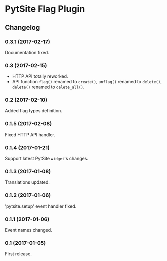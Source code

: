 # PytSite Flag Plugin


## Changelog


### 0.3.1 (2017-02-17)
Documentation fixed.


### 0.3 (2017-02-15)
- HTTP API totally reworked.
- API function `flag()` renamed to `create()`, `unflag()` renamed to `delete()`, `delete()` renamed to `delete_all()`.


### 0.2 (2017-02-10)
Added flag types definition.


### 0.1.5 (2017-02-08)
Fixed HTTP API handler.


### 0.1.4 (2017-01-21)
Support latest PytSite `widget`'s changes.


### 0.1.3 (2017-01-08)
Translations updated.


### 0.1.2 (2017-01-06)
'pytsite.setup' event handler fixed.


### 0.1.1 (2017-01-06)
Event names changed.


### 0.1 (2017-01-05)
First release.
